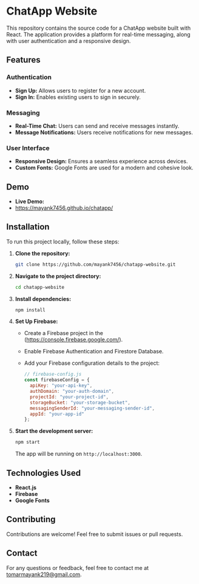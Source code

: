 # ChatApp Website

This repository contains the source code for a ChatApp website built with React. The application provides a platform for real-time messaging, along with user authentication and a responsive design.

## Features

### Authentication
- **Sign Up:** Allows users to register for a new account.
- **Sign In:** Enables existing users to sign in securely.

### Messaging
- **Real-Time Chat:** Users can send and receive messages instantly.
- **Message Notifications:** Users receive notifications for new messages.

### User Interface
- **Responsive Design:** Ensures a seamless experience across devices.
- **Custom Fonts:** Google Fonts are used for a modern and cohesive look.

## Demo
- **Live Demo:**
- https://mayank7456.github.io/chatapp/

## Installation

To run this project locally, follow these steps:

1. **Clone the repository:**

    ```bash
    git clone https://github.com/mayank7456/chatapp-website.git
    ```

2. **Navigate to the project directory:**

    ```bash
    cd chatapp-website
    ```

3. **Install dependencies:**

    ```bash
    npm install
    ```

4. **Set Up Firebase:**

    - Create a Firebase project in the (https://console.firebase.google.com/).
    - Enable Firebase Authentication and Firestore Database.
    - Add your Firebase configuration details to the project:

      ```javascript
      // firebase-config.js
      const firebaseConfig = {
        apiKey: "your-api-key",
        authDomain: "your-auth-domain",
        projectId: "your-project-id",
        storageBucket: "your-storage-bucket",
        messagingSenderId: "your-messaging-sender-id",
        appId: "your-app-id"
      };
      ```

5. **Start the development server:**

    ```bash
    npm start
    ```

    The app will be running on `http://localhost:3000`.

## Technologies Used

- **React.js**
- **Firebase**
- **Google Fonts**

## Contributing

Contributions are welcome! Feel free to submit issues or pull requests.

## Contact

For any questions or feedback, feel free to contact me at tomarmayank219@gmail.com.
